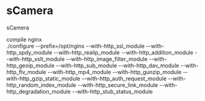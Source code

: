 sCamera
=======

sCamera

compile nginx  
./configure --prefix=/opt/nginx --with-http_ssl_module  --with-http_spdy_module  --with-http_realip_module --with-http_addition_module  --with-http_xslt_module  --with-http_image_filter_module  --with-http_geoip_module  --with-http_sub_module  --with-http_dav_module  --with-http_flv_module  --with-http_mp4_module  --with-http_gunzip_module  --with-http_gzip_static_module  --with-http_auth_request_module  --with-http_random_index_module
  --with-http_secure_link_module  --with-http_degradation_module  --with-http_stub_status_module  
